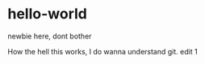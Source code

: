 # hello-world
newbie here, dont bother


How the hell this works, I do wanna understand git.
edit 1
